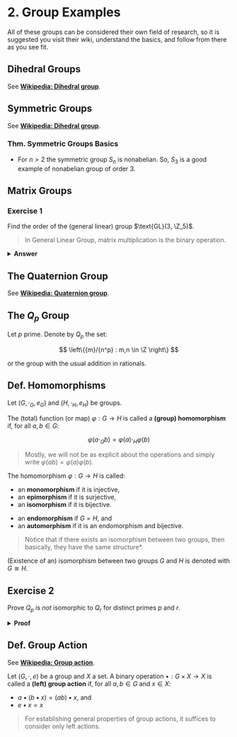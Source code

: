 # 2. Group Examples

All of these groups can be considered their own field of research, so it is suggested you visit their wiki, understand the basics, and follow from there as you see fit.

## Dihedral Groups

See [**Wikipedia: Dihedral group**](https://en.wikipedia.org/wiki/Dihedral_group).

## Symmetric Groups

See [**Wikipedia: Dihedral group**](https://en.wikipedia.org/wiki/Symmetric_group).

### Thm. Symmetric Groups Basics

* For $n > 2$ the symmetric group $S_n$ is nonabelian. So, $S_3$ is a good example of nonabelian group of order $3$.

## Matrix Groups

### Exercise 1

Find the order of the (general linear) group $\text{GL}(3, \Z_5)$.

> In General Linear Group, matrix multiplication is the binary operation.

<details>
<summary><b>Answer</b></summary>
<br/>

$(5^3 - 1)(5^3 - 5)(5^3 - 5^2)$

</details>

<!-- General, Special, Diagonal, (upper) triangular, unitriangular -->

<!-- TODO: Define More groups and their notations  (Revise group p.24,25) -->

## The Quaternion Group

See [**Wikipedia: Quaternion group**](https://en.wikipedia.org/wiki/Quaternion_group).

## The $Q_p$ Group

Let $p$ prime. Denote by $Q_p$ the set:

$$
\left\{{m}/{n^p} : m,n \in \Z \right\}
$$

or the group with the usual addition in rationals.

## Def. Homomorphisms

Let $(G, \cdot_G, e_G)$ and $(H, \cdot_H, e_H)$ be groups.

The (total) function (or map) $\varphi: G \to H$ is called a **(group) homomorphism** if, for all $a, b \in G$:

$$\varphi(a \cdot_G b) = \varphi(a) \cdot_H \varphi(b)$$

> Mostly, we will not be as explicit about the operations and simply write $\varphi(ab)=\varphi(a)\varphi(b)$.

The homomorphism $\varphi: G \to H$ is called:

* an **monomorphism** if it is injective,
* an **epimorphism** if it is surjective,
* an **isomorphism** if it is bijective.

<!--  -->

* an **endomorphism** if $G=H$, and
* an **automorphism** if it is an endomorphism and bijective.

> Notice that if there exists an isomorphism between two groups, then basically, they have the  same structure*.

(Existence of an) isomorphism between two groups $G$ and $H$ is denoted with $G \cong H$.

## Exercise 2

Prove $Q_p$ is _not_ isomorphic to $Q_r$ for distinct primes $p$ and $r$.

<details>
<summary><b>Proof</b></summary>
<br/>

Exercise.

</details>

## Def. Group Action

See [**Wikipedia: Group action**](https://en.wikipedia.org/wiki/Group_action).

Let $(G, \cdot, e)$ be a group and $X$ a set. A binary operation $\bullet: G \times X \to X$ is called a **(left) group action** if, for all $a,b \in G$ and $x \in X$:

* $a \bullet (b \bullet x) = (a b) \bullet x$, and
* $e \bullet x = x$

> For establishing general properties of group actions, it suffices to consider only left actions.
